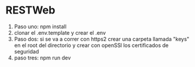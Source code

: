 # RESTWeb

1. Paso uno: npm install
2. clonar el .env.template y crear el .env
3. Paso dos: si se va a correr  con https2 crear una carpeta llamada "keys" en el root del directorio y crear con openSSl los certificados de seguridad
4. paso tres: npm run dev

